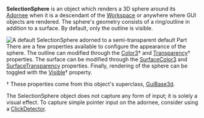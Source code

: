 **SelectionSphere** is an object which renders a 3D sphere around its [Adornee](https://developer.roblox.com/en-us/api-reference/property/PVAdornment/Adornee) when it is a descendant of the [Workspace](https://developer.roblox.com/en-us/api-reference/class/Workspace) or anywhere where GUI objects are rendered. The sphere's geometry consists of a ring/outline in addition to a surface. By default, only the outline is visible.

![A default SelectionSphere adorned to a semi-transparent default Part](https://developer.roblox.com/assets/bltb3e8cdfab0891947/SelectionSphere.jpg) There are a few properties available to configure the appearance of the sphere. The outline can modified through the [Color3](https://developer.roblox.com/en-us/api-reference/property/GuiBase3d/Color3)† and [Transparency](https://developer.roblox.com/en-us/api-reference/property/GuiBase3d/Transparency)† properties. The surface can be modified through the [SurfaceColor3](https://developer.roblox.com/en-us/api-reference/property/SelectionSphere/SurfaceColor3) and [SurfaceTransparency](https://developer.roblox.com/en-us/api-reference/property/SelectionSphere/SurfaceTransparency) properties. Finally, rendering of the sphere can be toggled with the [Visible](https://developer.roblox.com/en-us/api-reference/property/GuiBase3d/Visible)† property.

† These properties come from this object's superclass, [GuiBase3d](https://developer.roblox.com/en-us/api-reference/class/GuiBase3d).

The SelectionSphere object does not capture any form of input; it is solely a visual effect. To capture simple pointer input on the adornee, consider using a [ClickDetector](https://developer.roblox.com/en-us/api-reference/class/ClickDetector).